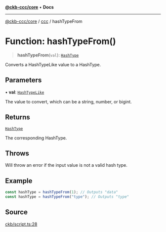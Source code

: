 [**@ckb-ccc/core**](README.md) • **Docs**

***

[@ckb-ccc/core](README.md) / [ccc](Namespace.ccc.md) / hashTypeFrom

# Function: hashTypeFrom()

> **hashTypeFrom**(`val`): [`HashType`](ccc.Type.HashType.md)

Converts a HashTypeLike value to a HashType.

## Parameters

• **val**: [`HashTypeLike`](ccc.Type.HashTypeLike.md)

The value to convert, which can be a string, number, or bigint.

## Returns

[`HashType`](ccc.Type.HashType.md)

The corresponding HashType.

## Throws

Will throw an error if the input value is not a valid hash type.

## Example

```typescript
const hashType = hashTypeFrom(1); // Outputs "data"
const hashType = hashTypeFrom("type"); // Outputs "type"
```

## Source

[ckb/script.ts:28](https://github.com/SpectreMercury/ccc/blob/df48adb02ef9cfbc211311f00ecef869462de5fa/packages/core/src/ckb/script.ts#L28)
